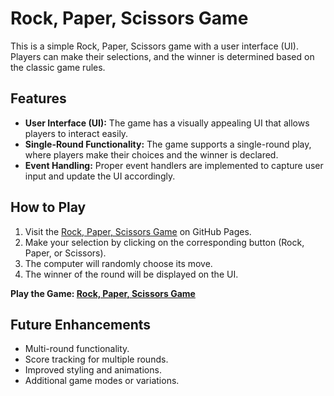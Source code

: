 # Rock, Paper, Scissors Game

This is a simple Rock, Paper, Scissors game with a user interface (UI). Players can make their selections, and the winner is determined based on the classic game rules.

## Features

- **User Interface (UI):** The game has a visually appealing UI that allows players to interact easily.
- **Single-Round Functionality:** The game supports a single-round play, where players make their choices and the winner is declared.
- **Event Handling:** Proper event handlers are implemented to capture user input and update the UI accordingly.

## How to Play

1. Visit the [Rock, Paper, Scissors Game](https://github.com/amswdeveloper) on GitHub Pages.
2. Make your selection by clicking on the corresponding button (Rock, Paper, or Scissors).
3. The computer will randomly choose its move.
4. The winner of the round will be displayed on the UI.

**Play the Game: [Rock, Paper, Scissors Game](https://github.com/amswdeveloperl)**

## Future Enhancements

- Multi-round functionality.
- Score tracking for multiple rounds.
- Improved styling and animations.
- Additional game modes or variations.
